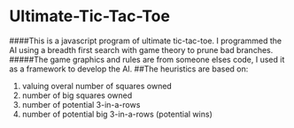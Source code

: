 # Ultimate-Tic-Tac-Toe

####This is a javascript program of ultimate tic-tac-toe.  I programmed the AI using a breadth first search with game theory to prune bad branches.
#####The game graphics and rules are from someone elses code, I used it as a framework to develop the AI.
##The heuristics are based on:
1. valuing overal number of squares owned
2. number of big squares owned
3. number of potential 3-in-a-rows
4. number of potential big 3-in-a-rows (potential wins)